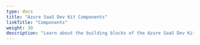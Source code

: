 ```yaml
---
type: docs
title: "Azure SaaS Dev Kit Components"
linkTitle: "Components"
weight: 30
description: "Learn about the building blocks of the Azure SaaS Dev Kit"
---
```

